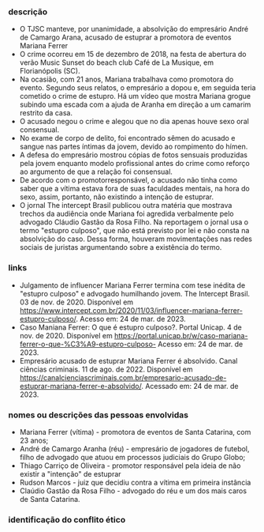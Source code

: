 ### descrição
- O TJSC manteve, por unanimidade, a absolvição do empresário André de Camargo Arana, acusado de estuprar a promotora de eventos Mariana Ferrer
- O crime ocorreu em 15 de dezembro de 2018, na festa de abertura do verão Music Sunset do beach club Café de La Musique, em Florianópolis (SC). 
- Na ocasião, com 21 anos, Mariana trabalhava como promotora do evento. Segundo seus relatos, o empresário a dopou e, em seguida teria cometido o crime de estupro. Há um vídeo que mostra Mariana grogue subindo uma escada com a ajuda de Aranha em direção a um camarim restrito da casa.
- O acusado negou o crime e alegou que no dia apenas houve sexo oral consensual.
- No exame de corpo de delito, foi encontrado sêmen do acusado e sangue nas partes íntimas da jovem, devido ao rompimento do hímen.
- A defesa do empresário mostrou cópias de fotos sensuais produzidas pela jovem enquanto modelo profissional antes do crime como reforço ao argumento de que a relação foi consensual.
- De acordo com o promotorresponsável, o acusado não tinha como saber que a vítima estava fora de suas faculdades mentais, na hora do sexo, assim, portanto, não existindo a intenção de estuprar.
- O jornal The intercept Brasil publicou outra matéria que mostrava trechos da audiência onde Mariana foi agredida verbalmente pelo advogado Cláudio Gastão da Rosa Filho. Na reportagem o jornal usa o termo "estupro culposo", que não está previsto por lei e não consta na absolvição do caso. Dessa forma, houveram movimentações nas redes sociais de juristas argumentando sobre a existência do termo.


### links
- Julgamento de influencer Mariana Ferrer termina com tese inédita de "estupro culposo" e advogado humilhando jovem. The Intercept Brasil. 03 de nov. de 2020. Disponível em <https://www.intercept.com.br/2020/11/03/influencer-mariana-ferrer-estupro-culposo/>. Acesso em: 24 de mar. de 2023. 
- Caso Maniana Ferrer: O que é estupro culposo?. Portal Unicap. 4 de nov. de 2020. Disponível em <https://portal.unicap.br/w/caso-mariana-ferrer-o-que-%C3%A9-estupro-culposo-> Acesso em: 24 de mar. de 2023.
- Empresário acusado de estuprar Mariana Ferrer é absolvido. Canal ciências criminais. 11 de ago. de 2022. Disponível em <https://canalcienciascriminais.com.br/empresario-acusado-de-estuprar-mariana-ferrer-e-absolvido/>. Acessado em: 24 de mar. de 2023.


### nomes ou descrições das pessoas envolvidas
- Mariana Ferrer (vítima) - promotora de eventos de Santa Catarina, com 23 anos;
- André de Camargo Aranha (réu) - empresário de jogadores de futebol, filho de advogado que atuou em processos judiciais do Grupo Globo;
- Thiago Carriço de Oliveira - promotor responsável pela ideia de não existir a "intenção" de estuprar
- Rudson Marcos - juiz que decidiu contra a vítima em primeira instância
- Claúdio Gastão da Rosa Filho - advogado do réu e um dos mais caros de Santa Catarina.

### identificação do conflito ético